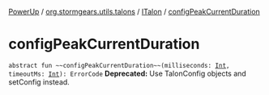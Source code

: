 [PowerUp](../../index.md) / [org.stormgears.utils.talons](../index.md) / [ITalon](index.md) / [configPeakCurrentDuration](./config-peak-current-duration.md)

# configPeakCurrentDuration

`abstract fun ~~configPeakCurrentDuration~~(milliseconds: `[`Int`](https://kotlinlang.org/api/latest/jvm/stdlib/kotlin/-int/index.html)`, timeoutMs: `[`Int`](https://kotlinlang.org/api/latest/jvm/stdlib/kotlin/-int/index.html)`): ErrorCode`
**Deprecated:** Use TalonConfig objects and setConfig instead.


